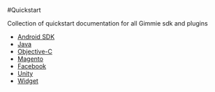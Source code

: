 #Quickstart

Collection of quickstart documentation for all Gimmie sdk and plugins

- [Android SDK](android.md)
- [Java](java.md)
- [Objective-C](objective-c.md)
- [Magento](magento.md)
- [Facebook](facebook.md)
- [Unity](unity.md)
- [Widget](widget.md)
